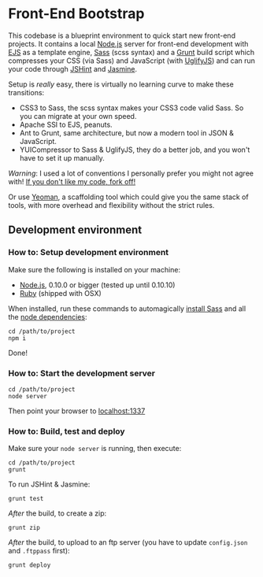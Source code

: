# Front-End Bootstrap
This codebase is a blueprint environment to quick start new front-end projects. It contains a local [Node.js](http://nodejs.org/) server for front-end development with [EJS](http://embeddedjs.com/) as a template engine, [Sass](http://sass-lang.com/) (scss syntax) and a [Grunt](http://gruntjs.com/) build script which compresses your CSS (via Sass) and JavaScript (with [UglifyJS](http://github.com/mishoo/UglifyJS)) and can run your code through [JSHint](http://www.jshint.com/) and [Jasmine](http://pivotal.github.io/jasmine/).

Setup is *really* easy, there is virtually no learning curve to make these transitions:

- CSS3 to Sass, the scss syntax makes your CSS3 code valid Sass. So you can migrate at your own speed.
- Apache SSI to EJS, peanuts.
- Ant to Grunt, same architecture, but now a modern tool in JSON & JavaScript.
- YUICompressor to Sass & UglifyJS, they do a better job, and you won't have to set it up manually.

*Warning*: I used a lot of conventions I personally prefer you might not agree with! [If you don't like my code, fork off!](http://www.flickr.com/photos/codepo8/5018350616/)

Or use [Yeoman](http://yeoman.io/), a scaffolding tool which could give you the same stack of tools, with more overhead and flexibility without the strict rules.

## Development environment

### How to: Setup development environment
Make sure the following is installed on your machine:

- [Node.js](http://nodejs.org/), 0.10.0 or bigger (tested up until 0.10.10)
- [Ruby](http://www.ruby-lang.org/en/) (shipped with OSX)

When installed, run these commands to automagically [install Sass](http://sass-lang.com/docs/yardoc/file.SASS_REFERENCE.html#using_sass) and all the [node dependencies](https://github.com/branneman/frontend-bootstrap/blob/master/package.json):

    cd /path/to/project
    npm i

Done!

### How to: Start the development server

    cd /path/to/project
    node server

Then point your browser to [localhost:1337](http://localhost:1337/)

### How to: Build, test and deploy
Make sure your `node server` is running, then execute:

    cd /path/to/project
    grunt

To run JSHint & Jasmine:

    grunt test

*After* the build, to create a zip:

    grunt zip

*After* the build, to upload to an ftp server (you have to update `config.json` and `.ftppass` first):

    grunt deploy

